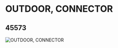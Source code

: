 # OUTDOOR, CONNECTOR
## 45573
![OUTDOOR, CONNECTOR](https://lc-www-live-s.legocdn.com/media/bricks/5/2/4224142.jpg)
